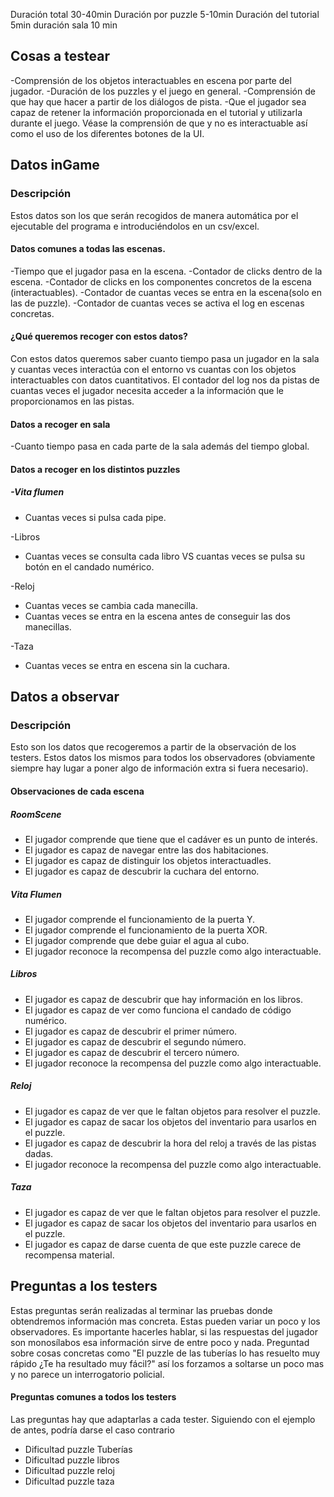 
Duración total 30-40min
Duración por puzzle 5-10min
Duración del tutorial 5min
duración sala 10 min

## Cosas a testear

-Comprensión de los objetos interactuables en escena por parte del jugador.
-Duración de los puzzles y el juego en general.
-Comprensión de que hay que hacer a partir de los diálogos de pista.
-Que el jugador sea capaz de retener la información proporcionada en el tutorial y utilizarla durante el juego. Véase la comprensión de que y no es interactuable así como el uso de los diferentes botones de la UI.

## Datos inGame
### Descripción
Estos datos son los que serán recogidos de manera automática por el ejecutable del programa e introduciéndolos en un csv/excel.
#### Datos comunes a todas las escenas.
-Tiempo que el jugador pasa en la escena.
-Contador de clicks dentro de la escena.
-Contador de clicks en los componentes concretos de la escena (interactuables).
-Contador de cuantas veces se entra en la escena(solo en las de puzzle).
-Contador de cuantas veces se activa el log en escenas concretas.

#### ¿Qué queremos recoger con estos datos?

Con estos datos queremos saber cuanto tiempo pasa un jugador en la sala y cuantas veces interactúa con el entorno vs cuantas con los objetos interactuables con datos cuantitativos. El contador del log nos da pistas de cuantas veces el jugador necesita acceder a la información que le proporcionamos en las pistas.

#### Datos a recoger en sala
-Cuanto tiempo pasa en cada parte de la sala además del tiempo global.

#### Datos a recoger en los distintos puzzles
##### -Vita flumen
- Cuantas veces si pulsa cada pipe.

-Libros
- Cuantas veces se consulta cada libro VS cuantas veces se pulsa su botón en el candado numérico.

 -Reloj
- Cuantas veces se cambia cada manecilla.
- Cuantas veces se entra en la escena antes de conseguir las dos manecillas.

-Taza
- Cuantas veces se entra en escena sin la cuchara.
## Datos a observar
### Descripción
Esto son  los datos que recogeremos a partir de la observación de los testers. Estos datos los mismos para todos los observadores (obviamente siempre hay lugar a poner algo de información extra si fuera necesario). 
#### Observaciones de cada escena

##### RoomScene
- El jugador comprende que tiene que el cadáver es un punto de interés.
- El jugador es capaz de navegar entre las dos habitaciones.
- El jugador es capaz de distinguir los objetos interactuadles.
- El jugador es capaz de descubrir la cuchara del entorno.

##### Vita Flumen
- El jugador comprende el funcionamiento de la puerta Y.
- El jugador comprende el funcionamiento de la puerta XOR.
- El jugador comprende que debe guiar el agua al cubo.
- El jugador reconoce la recompensa del puzzle como algo interactuable.

##### Libros
- El jugador es capaz de descubrir que hay información en los libros.
- El jugador es capaz de ver como funciona el candado de código numérico.
- El jugador es capaz de descubrir el primer número.
- El jugador es capaz de descubrir el  segundo número.
- El jugador es capaz de descubrir el tercero número.
- El jugador reconoce la recompensa del puzzle como algo interactuable.

##### Reloj
- El jugador es capaz de ver que le faltan objetos para resolver el puzzle.
- El jugador es capaz de sacar los objetos del inventario para usarlos en el puzzle.
- El jugador es capaz de descubrir la hora del reloj a través de las pistas dadas.
- El jugador reconoce la recompensa del puzzle como algo interactuable.

##### Taza
- El jugador es capaz de ver que le faltan objetos para resolver el puzzle.
- El jugador es capaz de sacar los objetos del inventario para usarlos en el puzzle.
- El jugador es capaz de darse cuenta de que este puzzle carece de recompensa material.


## Preguntas a los testers

Estas preguntas serán realizadas al terminar las pruebas donde obtendremos información mas concreta. Estas pueden variar un poco y los observadores. Es importante hacerles hablar, si las respuestas del jugador son monosílabos esa información sirve de entre poco y nada. Preguntad sobre cosas concretas como "El puzzle de las tuberías lo has resuelto muy rápido ¿Te ha resultado muy fácil?" así los forzamos a soltarse un poco mas y no parece un interrogatorio policial.

#### Preguntas comunes a todos los testers

Las preguntas hay que adaptarlas a cada tester. Siguiendo con el ejemplo de antes, podría darse el caso contrario

- Dificultad puzzle Tuberías
- Dificultad puzzle libros
- Dificultad puzzle reloj
- Dificultad puzzle taza